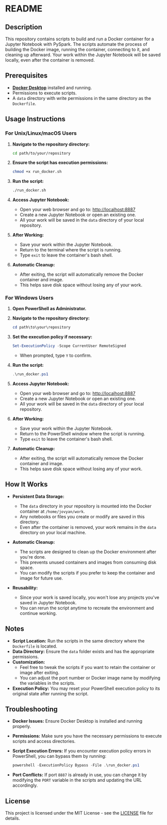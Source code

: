 # README

## Description

This repository contains scripts to build and run a Docker container for a Jupyter Notebook with PySpark. The scripts automate the process of building the Docker image, running the container, connecting to it, and cleaning up afterward. Your work within the Jupyter Notebook will be saved locally, even after the container is removed.

## Prerequisites

- **[Docker Desktop](https://www.docker.com/)** installed and running.
- Permissions to execute scripts.
- A `data` directory with write permissions in the same directory as the `Dockerfile`.

## Usage Instructions

### For Unix/Linux/macOS Users

1. **Navigate to the repository directory:**

   ```bash
   cd path/to/your/repository
   ```

2. **Ensure the script has execution permissions:**

   ```bash
   chmod +x run_docker.sh
   ```

3. **Run the script:**

   ```bash
   ./run_docker.sh
   ```

4. **Access Jupyter Notebook:**

   - Open your web browser and go to: [http://localhost:8887](http://localhost:8887)
   - Create a new Jupyter Notebook or open an existing one.
   - All your work will be saved in the `data` directory of your local repository.

5. **After Working:**

   - Save your work within the Jupyter Notebook.
   - Return to the terminal where the script is running.
   - Type `exit` to leave the container's bash shell.

6. **Automatic Cleanup:**

   - After exiting, the script will automatically remove the Docker container and image.
   - This helps save disk space without losing any of your work.

### For Windows Users

1. **Open PowerShell as Administrator.**

2. **Navigate to the repository directory:**

   ```powershell
   cd path\to\your\repository
   ```

3. **Set the execution policy if necessary:**

   ```powershell
   Set-ExecutionPolicy -Scope CurrentUser RemoteSigned
   ```

   - When prompted, type `Y` to confirm.

4. **Run the script:**

   ```powershell
   .\run_docker.ps1
   ```

5. **Access Jupyter Notebook:**

   - Open your web browser and go to: [http://localhost:8887](http://localhost:8887)
   - Create a new Jupyter Notebook or open an existing one.
   - All your work will be saved in the `data` directory of your local repository.

6. **After Working:**

   - Save your work within the Jupyter Notebook.
   - Return to the PowerShell window where the script is running.
   - Type `exit` to leave the container's bash shell.

7. **Automatic Cleanup:**

   - After exiting, the script will automatically remove the Docker container and image.
   - This helps save disk space without losing any of your work.

## How It Works

- **Persistent Data Storage:**
  - The `data` directory in your repository is mounted into the Docker container at `/home/jovyan/work`.
  - Any notebooks or files you create or modify are saved in this directory.
  - Even after the container is removed, your work remains in the `data` directory on your local machine.

- **Automatic Cleanup:**
  - The scripts are designed to clean up the Docker environment after you're done.
  - This prevents unused containers and images from consuming disk space.
  - You can modify the scripts if you prefer to keep the container and image for future use.

- **Reusability:**
  - Since your work is saved locally, you won't lose any projects you've saved in Jupyter Notebook.
  - You can rerun the script anytime to recreate the environment and continue working.

## Notes

- **Script Location:** Run the scripts in the same directory where the `Dockerfile` is located.
- **Data Directory:** Ensure the `data` folder exists and has the appropriate permissions.
- **Customization:**
  - Feel free to tweak the scripts if you want to retain the container or image after exiting.
  - You can adjust the port number or Docker image name by modifying the variables in the scripts.
- **Execution Policy:** You may reset your PowerShell execution policy to its original state after running the script.

## Troubleshooting

- **Docker Issues:** Ensure Docker Desktop is installed and running properly.
- **Permissions:** Make sure you have the necessary permissions to execute scripts and access directories.
- **Script Execution Errors:** If you encounter execution policy errors in PowerShell, you can bypass them by running:

  ```powershell
  powershell -ExecutionPolicy Bypass -File .\run_docker.ps1
  ```

- **Port Conflicts:** If port `8887` is already in use, you can change it by modifying the `PORT` variable in the scripts and updating the URL accordingly.

## License

This project is licensed under the MIT License - see the [LICENSE](LICENSE) file for details.
